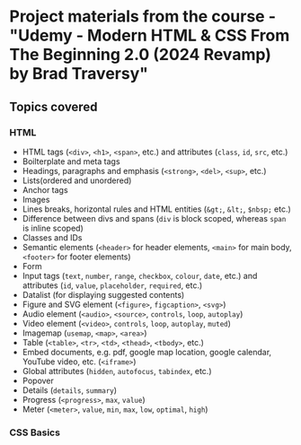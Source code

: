 # Project materials from the course - "Udemy - Modern HTML &amp; CSS From The Beginning 2.0 (2024 Revamp) by Brad Traversy"

## Topics covered

### HTML
- HTML tags (`<div>`, `<h1>`, `<span>`, etc.) and attributes (`class`, `id`, `src`, etc.)
- Boilterplate and meta tags
- Headings, paragraphs and emphasis (`<strong>`, `<del>`, `<sup>`, etc.)
- Lists(ordered and unordered)
- Anchor tags
- Images
- Lines breaks, horizontal rules and HTML entities (`&gt;`, `&lt;`, `$nbsp;` etc.)
- Difference between divs and spans (`div` is block scoped, whereas `span` is inline scoped)
- Classes and IDs
- Semantic elements (`<header>` for header elements, `<main>` for main body, `<footer>` for footer elements)
- Form
- Input tags (`text`, `number`, `range`, `checkbox`, `colour`, `date`, etc.) and attributes (`id`, `value`, `placeholder`, `required`, etc.)
- Datalist (for displaying suggested contents)
- Figure and SVG element (`<figure>`, `figcaption>`, `<svg>`)
- Audio element (`<audio>`, `<source>`, `controls`, `loop`, `autoplay`)
- Video element (`<video>`, `controls`, `loop`, `autoplay`, `muted`)
- Imagemap (`usemap`, `<map>`, `<area>`)
- Table (`<table>`, `<tr>`, `<td>`, `<thead>`, `<tbody>`, etc.)
- Embed documents, e.g. pdf, google map location, google calendar, YouTube video, etc. (`<iframe>`)
- Global attributes (`hidden`, `autofocus`, `tabindex`, etc.)
- Popover
- Details (`details`, `summary`)
- Progress (`<progress>`, `max`, `value`)
- Meter (`<meter>`, `value`, `min`, `max`, `low`, `optimal`, `high`)

### CSS Basics